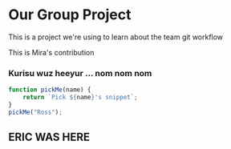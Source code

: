 # Our Group Project

This is a project we're using to learn about the team git workflow

This is Mira's contribution


### Kurisu wuz heeyur ... nom nom nom


```js
function pickMe(name) {
    return `Pick ${name}'s snippet`;
}
pickMe("Ross");
```

## ERIC WAS HERE



